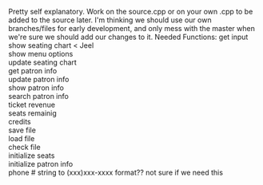 Pretty self explanatory. Work on the source.cpp or on your own .cpp to be added to the source later.
I'm thinking we should use our own branches/files for early development, and only mess with the master when we're sure we should add our changes to it.
Needed Functions:
get input  
show seating chart < Jeel  
show menu options  
update seating chart  
get patron info  
update patron info  
show patron info  
search patron info  
ticket revenue  
seats remainig  
credits  
save file  
load file  
check file  
initialize seats  
initialize patron info  
phone # string to (xxx)xxx-xxxx format?? not sure if we need this  
